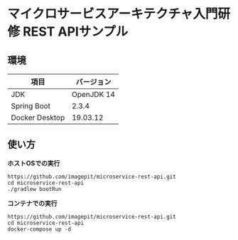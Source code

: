 # マイクロサービスアーキテクチャ入門研修 REST APIサンプル

## 環境

項目|バージョン
---|---
JDK|OpenJDK 14
Spring Boot|2.3.4
Docker Desktop|19.03.12

## 使い方

**ホストOSでの実行**

```
https://github.com/imagepit/microservice-rest-api.git
cd microservice-rest-api
./gradlew bootRun
```

**コンテナでの実行**

```
https://github.com/imagepit/microservice-rest-api.git
cd microservice-rest-api
docker-compose up -d
```